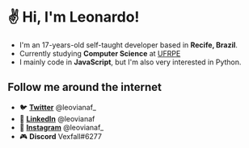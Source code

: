 # ✌ Hi, I'm Leonardo!

- I'm an 17-years-old self-taught developer based in **Recife, Brazil**.
- Currently studying **Computer Science** at [UFRPE](http://www.ufrpe.br/)
- I mainly code in **JavaScript**, but I'm also very interested in Python. 

## Follow me around the internet
- 🐦 **[Twitter](https://twitter.com/leovianaf_)** @leovianaf_
- 💼 **[LinkedIn](https://www.linkedin.com/in/leonardo-viana-filho/)** @leovianaf
- 📸 **[Instagram](https://www.instagram.com/leovianaf_/)** @leovianaf_
- 🎮 **Discord** Vexfall#6277
